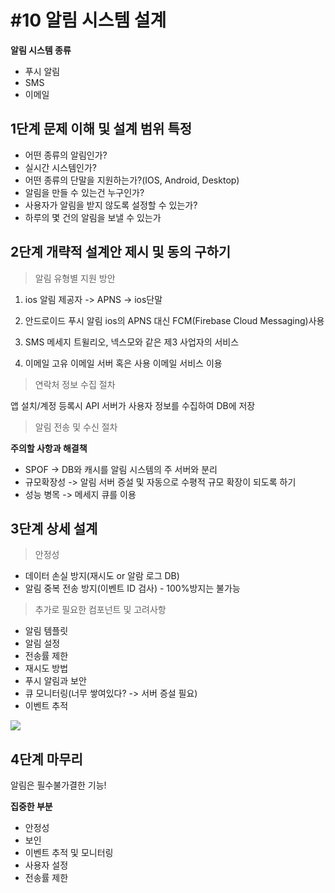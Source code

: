 # #10 알림 시스템 설계

**알림 시스템 종류**
- 푸시 알림
- SMS
- 이메일

## 1단계 문제 이해 및 설계 범위 특정

- 어떤 종류의 알림인가?
- 실시간 시스템인가?
- 어떤 종류의 단말을 지원하는가?(IOS, Android, Desktop)
- 알림을 만들 수 있는건 누구인가?
- 사용자가 알림을 받지 않도록 설정할 수 있는가?
- 하루의 몇 건의 알림을 보낼 수 있는가

## 2단계 개략적 설계안 제시 및 동의 구하기

> 알림 유형별 지원 방안

1. ios
알림 제공자 -> APNS -> ios단말

2. 안드로이드 푸시 알림
ios의 APNS 대신 FCM(Firebase Cloud Messaging)사용

3. SMS 메세지
트윌리오, 넥스모와 같은 제3 사업자의 서비스

4. 이메일
고유 이메일 서버 혹은 사용 이메일 서비스 이용

> 연락처 정보 수집 절차

앱 설치/계정 등록시 API 서버가 사용자 정보를 수집하여 DB에 저장

> 알림 전송 및 수신 절차

**주의할 사항과 해결책**
- SPOF -> DB와 캐시를 알림 시스템의 주 서버와 분리
- 규모확장성 -> 알림 서버 증설 및 자동으로 수평적 규모 확장이 되도록 하기
- 성능 병목 -> 메세지 큐를 이용




## 3단계 상세 설계

> 안정성

- 데이터 손실 방지(재시도 or 알람 로그 DB)
- 알림 중복 전송 방지(이벤트 ID 검사) - 100%방지는 불가능

> 추가로 필요한 컴포넌트 및 고려사항

- 알림 템플릿
- 알림 설정
- 전송률 제한
- 재시도 방법
- 푸시 알림과 보안
- 큐 모니터링(너무 쌓여있다? -> 서버 증설 필요)
- 이벤트 추적

![](https://lh6.googleusercontent.com/_oBl6bPE50_pgFpxIG3Ru0PAVeX8bhREmslEPC8MPcmnBDwoUVGd748WgCk9TThFIZLgrVtBtsxDTZd19rzgPYbHO1HzYp00HGm_LNJw1Ip1Jgv6CZo5yjbvNAG2z2yAA7fkOWp1NPKGG732PL383W8)



## 4단계 마무리

 알림은 필수불가결한 기능!

 **집중한 부분**
 - 안정성
 - 보인
 - 이벤트 추적 및 모니터링
 - 사용자 설정
 - 전송률 제한

